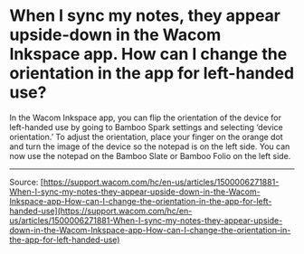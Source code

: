 # When I sync my notes, they appear upside-down in the Wacom Inkspace app. How can I change the orientation in the app for left-handed use?

In the Wacom Inkspace app, you can flip the orientation of the device for left-handed use by going to Bamboo Spark settings and selecting ‘device orientation.’ To adjust the orientation, place your finger on the orange dot and turn the image of the device so the notepad is on the left side. You can now use the notepad on the Bamboo Slate or Bamboo Folio on the left side.

---
Source: [https://support.wacom.com/hc/en-us/articles/1500006271881-When-I-sync-my-notes-they-appear-upside-down-in-the-Wacom-Inkspace-app-How-can-I-change-the-orientation-in-the-app-for-left-handed-use](https://support.wacom.com/hc/en-us/articles/1500006271881-When-I-sync-my-notes-they-appear-upside-down-in-the-Wacom-Inkspace-app-How-can-I-change-the-orientation-in-the-app-for-left-handed-use)
